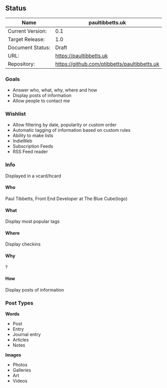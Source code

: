 ## Status

Name|paultibbetts.uk
----------------|----
Current Version:| 0.1
Target Release: | 1.0
Document Status:| Draft
URL:            | https://paultibbetts.uk
Repository:     | https://github.com/ptibbetts/paultibbetts.uk

### Goals

- Answer who, what, why, where and how
- Display posts of information
- Allow people to contact me

### Wishlist

- Allow filtering by date, popularity or custom order
- Automatic tagging of information based on custom rules
- Ability to make lists
- IndieWeb
- Subscription Feeds
- RSS Feed reader

### Info

Displayed in a vcard/hcard

#### Who

Paul Tibbetts, Front End Developer at The Blue Cube(logo)

#### What

Display most popular tags

#### Where

Display checkins

#### Why

?

#### How

Display posts of information

### Post Types

**Words**
- Post
- Entry
- Journal entry
- Articles
- Notes

**Images**
- Photos
- Galleries
- Art
- Videos
